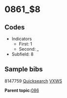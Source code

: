 # 0861\_$8

## Codes

-   Indicators
    -   First: 1
    -   Second: \_
-   Subfield: 8

## Sample bibs

8147759 [Quicksearch](https://search.library.yale.edu/catalog/8147759) [VXWS](http://prodorbis.library.yale.edu:7014/vxws/GetHoldingsService?bibId=8147759)

**Parent topic:**[086](../../tags/086/086.md)

